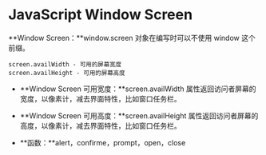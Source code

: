 # JavaScript Window Screen
**Window Screen：**window.screen 对象在编写时可以不使用 window 这个前缀。		

```
screen.availWidth - 可用的屏幕宽度
screen.availHeight - 可用的屏幕高度
```

- **Window Screen 可用宽度：**screen.availWidth 属性返回访问者屏幕的宽度，以像素计，减去界面特性，比如窗口任务栏。

- **Window Screen 可用高度：**screen.availHeight 属性返回访问者屏幕的高度，以像素计，减去界面特性，比如窗口任务栏。

- **函数：**alert，confirme，prompt，open，close

